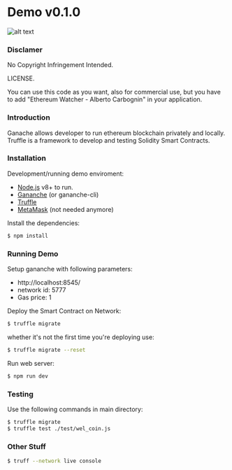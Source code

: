 # Demo v0.1.0
![alt text](https://preview.ibb.co/i9iTdc/preview.png)

### Disclamer
No Copyright Infringement Intended.

LICENSE.

You can use this code as you want, also for commercial use,
but you have to add "Ethereum Watcher - Alberto Carbognin"
in your application.

### Introduction

Ganache allows developer to run ethereum blockchain privately and locally.
Truffle is a framework to develop and testing Solidity Smart Contracts.

### Installation

Development/running demo enviroment:
- [Node.js](https://nodejs.org/) v8+ to run.
- [Gananche](http://truffleframework.com/ganache/) (or gananche-cli)
- [Truffle](http://truffleframework.com/)
- [MetaMask](https://metamask.io/) (not needed anymore) 

Install the dependencies:

```sh
$ npm install
```
### Running Demo

Setup gananche with following parameters:
- http://localhost:8545/
- network id: 5777
- Gas price: 1

Deploy the Smart Contract on Network:

```sh
$ truffle migrate
```
whether it's not the first time you're deploying use:

```sh
$ truffle migrate --reset
```

Run web server:

```sh
$ npm run dev
```
### Testing
Use the following commands in main directory:

```sh
$ truffle migrate
$ truffle test ./test/wel_coin.js
```

### Other Stuff
```sh
$ truff --network live console
```

